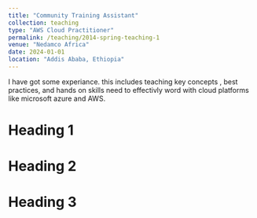 ```yaml
---
title: "Community Training Assistant"
collection: teaching
type: "AWS Cloud Practitioner"
permalink: /teaching/2014-spring-teaching-1
venue: "Nedamco Africa"
date: 2024-01-01
location: "Addis Ababa, Ethiopia"
---
```


I have got some experiance. this includes teaching key concepts , best practices, and  hands on skills need to effectivly word with cloud platforms like microsoft azure and AWS.

Heading 1
======

Heading 2
======

Heading 3
======

